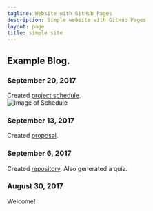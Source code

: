 ```yaml
---
tagline: Website with GitHub Pages
description: Simple website with GitHub Pages
layout: page
title: simple site
---
```


Example Blog.
-------------

 

### September 20, 2017

Created [project schedule](https://github.com/six0four/StudentSenseHat/blob/master/documentation/Week3RubricforProjectSchedule.xml).  
![Image of Schedule](https://raw.githubusercontent.com/six0four/StudentSenseHat/master/documentation/Week3RubricforProjectSchedule.jpg)

### September 13, 2017

Created [proposal](https://github.com/six0four/StudentSenseHat/blob/master/documentation/ProposalContentStudentNameRev02.pdf).

### September 6, 2017

Created [repository](https://github.com/six0four/StudentSenseHat). Also generated a quiz.

### August 30, 2017

Welcome!